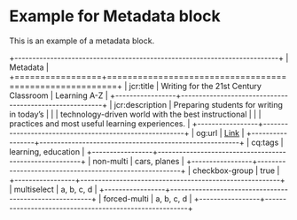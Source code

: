 # Example for Metadata block

This is an example of a metadata block.

+--------------------------------------------------------------------------+
| Metadata                                                                 |
+=================+========================================================+
| jcr:title       | Writing for the 21st Century Classroom \| Learning A-Z |
+-----------------+--------------------------------------------------------+
| jcr:description | Preparing students for writing in today’s              |
|                 | technology-driven world with the best instructional    |
|                 | practices and most useful learning experiences.        |
+-----------------+--------------------------------------------------------+
| og:url          | [Link](https://www.adobe.com)                          |
+-----------------+--------------------------------------------------------+
| cq:tags         | learning, education                                    |
+-----------------+--------------------------------------------------------+
| non-multi       | cars, planes                                           |
+-----------------+--------------------------------------------------------+
| checkbox-group  | true                                                   |
+-----------------+--------------------------------------------------------+
| multiselect     | a, b, c, d                                             |
+-----------------+--------------------------------------------------------+
| forced-multi    | a, b, c, d                                             |
+-----------------+--------------------------------------------------------+
